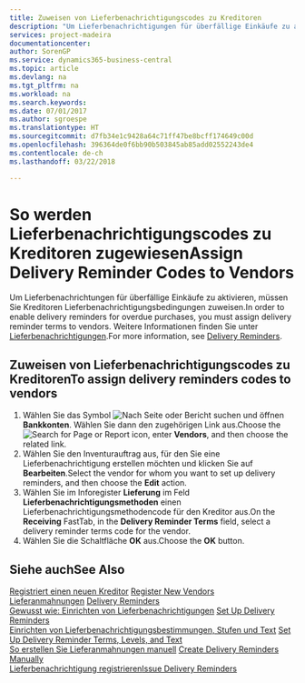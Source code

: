 ```yaml
---
title: Zuweisen von Lieferbenachrichtigungscodes zu Kreditoren
description: "Um Lieferbenachrichtigungen für überfällige Einkäufe zu aktivieren, müssen Sie Kreditoren Lieferbenachrichtigungsbedingungen zuweisen."
services: project-madeira
documentationcenter: 
author: SorenGP
ms.service: dynamics365-business-central
ms.topic: article
ms.devlang: na
ms.tgt_pltfrm: na
ms.workload: na
ms.search.keywords: 
ms.date: 07/01/2017
ms.author: sgroespe
ms.translationtype: HT
ms.sourcegitcommit: d7fb34e1c9428a64c71ff47be8bcff174649c00d
ms.openlocfilehash: 396364de0f6bb90b503845ab85add02552243de4
ms.contentlocale: de-ch
ms.lasthandoff: 03/22/2018

---
```

# <a name="assign-delivery-reminder-codes-to-vendors"></a><span data-ttu-id="1ee52-103">So werden Lieferbenachrichtigungscodes zu Kreditoren zugewiesen</span><span class="sxs-lookup"><span data-stu-id="1ee52-103">Assign Delivery Reminder Codes to Vendors</span></span>
<span data-ttu-id="1ee52-104">Um Lieferbenachrichtungen für überfällige Einkäufe zu aktivieren, müssen Sie Kreditoren Lieferbenachrichtigungsbedingungen zuweisen.</span><span class="sxs-lookup"><span data-stu-id="1ee52-104">In order to enable delivery reminders for overdue purchases, you must assign delivery reminder terms to vendors.</span></span> <span data-ttu-id="1ee52-105">Weitere Informationen finden Sie unter [Lieferbenachrichtigungen](delivery-reminders.md).</span><span class="sxs-lookup"><span data-stu-id="1ee52-105">For more information, see [Delivery Reminders](delivery-reminders.md).</span></span>  

## <a name="to-assign-delivery-reminders-codes-to-vendors"></a><span data-ttu-id="1ee52-106">Zuweisen von Lieferbenachrichtigungscodes zu Kreditoren</span><span class="sxs-lookup"><span data-stu-id="1ee52-106">To assign delivery reminders codes to vendors</span></span>  

1.  <span data-ttu-id="1ee52-107">Wählen Sie das Symbol ![Nach Seite oder Bericht suchen](../../media/ui-search/search_small.png "Nach Seite oder Bericht suchen") und öffnen **Bankkonten**. Wählen Sie dann den zugehörigen Link aus.</span><span class="sxs-lookup"><span data-stu-id="1ee52-107">Choose the ![Search for Page or Report](../../media/ui-search/search_small.png "Search for Page or Report icon") icon, enter **Vendors**, and then choose the related link.</span></span>  
2.  <span data-ttu-id="1ee52-108">Wählen Sie den Inventurauftrag aus, für den Sie eine Lieferbenachrichtigung erstellen möchten und klicken Sie auf **Bearbeiten**.</span><span class="sxs-lookup"><span data-stu-id="1ee52-108">Select the vendor for whom you want to set up delivery reminders, and then choose the **Edit** action.</span></span>  
3.  <span data-ttu-id="1ee52-109">Wählen Sie im Inforegister **Lieferung** im Feld **Lieferbenachrichtigungsmethoden** einen Lieferbenachrichtigungsmethodencode für den Kreditor aus.</span><span class="sxs-lookup"><span data-stu-id="1ee52-109">On the **Receiving** FastTab, in the **Delivery Reminder Terms** field, select a delivery reminder terms code for the vendor.</span></span>  
4.  <span data-ttu-id="1ee52-110">Wählen Sie die Schaltfläche **OK** aus.</span><span class="sxs-lookup"><span data-stu-id="1ee52-110">Choose the **OK** button.</span></span>  

## <a name="see-also"></a><span data-ttu-id="1ee52-111">Siehe auch</span><span class="sxs-lookup"><span data-stu-id="1ee52-111">See Also</span></span>  
 <span data-ttu-id="1ee52-112">[Registriert einen neuen Kreditor](../../purchasing-how-register-new-vendors.md) </span><span class="sxs-lookup"><span data-stu-id="1ee52-112">[Register New Vendors](../../purchasing-how-register-new-vendors.md) </span></span>  
 <span data-ttu-id="1ee52-113">[Lieferanmahnungen](delivery-reminders.md) </span><span class="sxs-lookup"><span data-stu-id="1ee52-113">[Delivery Reminders](delivery-reminders.md) </span></span>  
 <span data-ttu-id="1ee52-114">[Gewusst wie: Einrichten von Lieferbenachrichtigungen](how-to-set-up-delivery-reminders.md) </span><span class="sxs-lookup"><span data-stu-id="1ee52-114">[Set Up Delivery Reminders](how-to-set-up-delivery-reminders.md) </span></span>  
 <span data-ttu-id="1ee52-115">[Einrichten von Lieferbenachrichtigungsbestimmungen, Stufen und Text](how-to-set-up-delivery-reminder-terms-levels-and-text.md) </span><span class="sxs-lookup"><span data-stu-id="1ee52-115">[Set Up Delivery Reminder Terms, Levels, and Text](how-to-set-up-delivery-reminder-terms-levels-and-text.md) </span></span>  
 <span data-ttu-id="1ee52-116">[So erstellen Sie Lieferanmahnungen manuell](how-to-create-delivery-reminders-manually.md) </span><span class="sxs-lookup"><span data-stu-id="1ee52-116">[Create Delivery Reminders Manually](how-to-create-delivery-reminders-manually.md) </span></span>  
 [<span data-ttu-id="1ee52-117">Lieferbenachrichtigung registrieren</span><span class="sxs-lookup"><span data-stu-id="1ee52-117">Issue Delivery Reminders</span></span>](how-to-issue-delivery-reminders.md)

